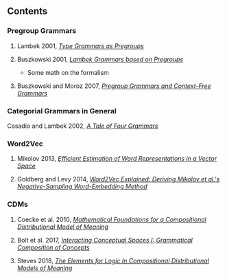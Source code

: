## Contents

### Pregroup Grammars

1. Lambek 2001, [*Type Grammars as Pregroups*][1]

2. Buszkowski 2001, [*Lambek Grammars based on Pregroups*][2]
    - Some math on the formalism

3. Buszkowski and Moroz 2007, [*Pregroup Grammars and Context-Free Grammars*][3]


### Categorial Grammars in General

Casadio and Lambek 2002, [*A Tale of Four Grammars*][4]


### Word2Vec

1. Mikolov 2013, [*Efficient Estimation of Word Representations in a Vector 
Space*][5]

2. Goldberg and Levy 2014, [*Word2Vec Explained: Deriving Mikolov et al.'s 
Negative-Sampling Word-Embedding Method*][6]


### CDMs

1. Coecke et al. 2010, [*Mathematical Foundations for a Compositional 
Distributional Model of Meaning*][7]

2. Bolt et al. 2017, [*Interacting Conceptual Spaces I: Grammatical Composition of
Concepts*][8]

3. Steves 2018, [*The Elements for Logic In Compositional Distributional Models of
Meaning*][9]


[1]: <lambek-2001.pdf>
[2]: <buszkowski-2001.pdf>
[3]: <buszkowski-2007.pdf>
[4]: <casadio-2002.pdf>
[5]: <mikolov-2013.pdf>
[6]: <goldberg-2014.pdf>
[7]: <coecke-2010.pdf>
[8]: <bolt-2016-extended.pdf>
[9]: <steves-2018.pdf>
